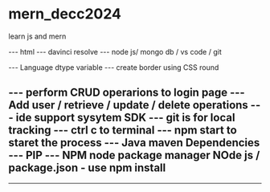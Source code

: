 # mern_decc2024
learn js and mern



--- html
--- davinci resolve
--- node js/ mongo db / vs code / git 

--- Language dtype variable
--- create border using CSS round

--- perform CRUD operarions to login page --- Add user / retrieve / update / delete operations
--- ide support sysytem SDK 
--- git is for local tracking
--- ctrl c to terminal 
--- npm start to staret the process
--- Java maven Dependencies 
---  PIP
--- NPM node package manager NOde js / package.json - use npm install
---
---

